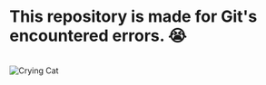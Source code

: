 <h1><strong>This repository is made for Git's encountered errors. 😭</strong></h1>
<br>
<img href="https://github.com/user-attachments/assets/e3259dfd-8420-41c3-9ab8-d046bdab33bd" alt="Crying Cat"/>
